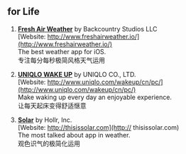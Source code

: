 for Life
--------
1. **[Fresh Air Weather](https://itunes.apple.com/us/app/weather-cal-reports-forecasts/id933439687?mt=8 "悬停显示")** by Backcountry Studios LLC<br>
[Website: http://www.freshairweather.io/](http://www.freshairweather.io/)<br>
The best weather app for iOS. <br>
专注每分每秒极简风格天气运用<br>

1. **[UNIQLO WAKE UP](https://itunes.apple.com/us/app/uniqlo-wake-up/id515839388?mt=8 "悬停显示")** by UNIQLO CO., LTD.<br>
[Website: http://www.uniqlo.com/wakeup/cn/pc/](http://www.uniqlo.com/wakeup/cn/pc/)<br>
Make waking up every day an enjoyable experience. <br>
让每天起床变得舒适惬意<br>

1. **[Solar](https://itunes.apple.com/cn/app/solar-weather/id542875991?l=en&mt=8“悬停显示”)** by Hollr, Inc.<br>
[Website: http://thisissolar.com](http://		thisissolar.com)<br>
The most talked about app in weather.<br>
观色识气的极简化运用<br>
